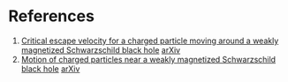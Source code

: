 # References

1. [Critical escape velocity for a charged particle moving around a weakly magnetized Schwarzschild black hole](https://doi.org/10.1103/PhysRevD.87.084043) [arXiv](https://arxiv.org/abs/1301.4633v1)
2. [Motion of charged particles near a weakly magnetized Schwarzschild black hole](https://doi.org/10.1103/PhysRevD.82.084034)
[arXiv](https://arxiv.org/abs/1008.2985)